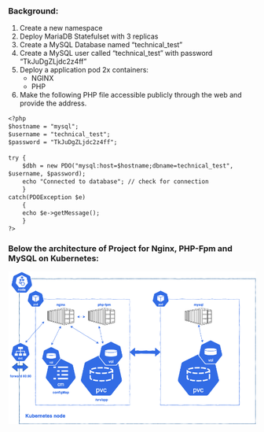 ### Background:

1.	Create a new namespace
2.	Deploy MariaDB Statefulset with 3 replicas
3.	Create a MySQL Database named “technical_test”
4.	Create a MySQL user called “technical_test” with password “TkJuDgZLjdc2z4ff” 
5.	Deploy a application pod 2x containers:
    - NGINX
    - PHP
6.	Make the following PHP file accessible publicly through the web and provide the address.
```
<?php
$hostname = "mysql";
$username = "technical_test";
$password = "TkJuDgZLjdc2z4ff";

try {
    $dbh = new PDO("mysql:host=$hostname;dbname=technical_test", $username, $password);
    echo "Connected to database"; // check for connection
    }
catch(PDOException $e)
    {
    echo $e->getMessage();
    }
?>
```


### Below the architecture of Project for Nginx, PHP-Fpm and MySQL on Kubernetes:

![image](./image.png)
